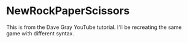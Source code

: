 # NewRockPaperScissors

This is from the Dave Gray YouTube tutorial. I'll be recreating the same game with different syntax.
